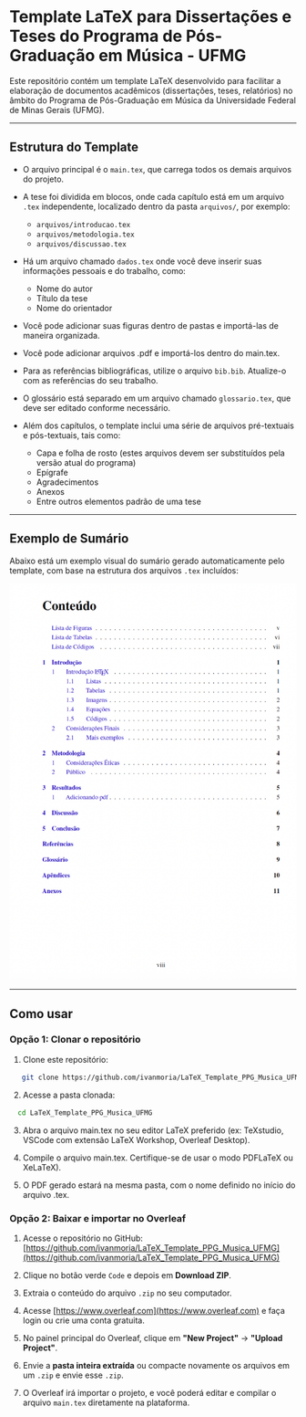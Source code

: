 # Template LaTeX para Dissertações e Teses do Programa de Pós-Graduação em Música - UFMG

Este repositório contém um template LaTeX desenvolvido para facilitar a elaboração de documentos acadêmicos (dissertações, teses, relatórios) no âmbito do Programa de Pós-Graduação em Música da Universidade Federal de Minas Gerais (UFMG).

---

## Estrutura do Template

- O arquivo principal é o `main.tex`, que carrega todos os demais arquivos do projeto.
- A tese foi dividida em blocos, onde cada capítulo está em um arquivo `.tex` independente, localizado dentro da pasta `arquivos/`, por exemplo:
  - `arquivos/introducao.tex`
  - `arquivos/metodologia.tex`
  - `arquivos/discussao.tex`
- Há um arquivo chamado `dados.tex` onde você deve inserir suas informações pessoais e do trabalho, como:
  - Nome do autor
  - Título da tese
  - Nome do orientador
- Você pode adicionar suas figuras dentro de pastas e importá-las de maneira organizada.
- Você pode adicionar arquivos .pdf e importá-los dentro do main.tex.

- Para as referências bibliográficas, utilize o arquivo `bib.bib`. Atualize-o com as referências do seu trabalho.
- O glossário está separado em um arquivo chamado `glossario.tex`, que deve ser editado conforme necessário.
- Além dos capítulos, o template inclui uma série de arquivos pré-textuais e pós-textuais, tais como:
  - Capa e folha de rosto (estes arquivos devem ser substituídos pela versão atual do programa)
  - Epígrafe
  - Agradecimentos
  - Anexos
  - Entre outros elementos padrão de uma tese

---

## Exemplo de Sumário

Abaixo está um exemplo visual do sumário gerado automaticamente pelo template, com base na estrutura dos arquivos `.tex` incluídos:

![Print do sumário](arquivos/sumario.png)

---

## Como usar

### Opção 1: Clonar o repositório

1. Clone este repositório:

```bash
   git clone https://github.com/ivanmoria/LaTeX_Template_PPG_Musica_UFMG.git
```
2. Acesse a pasta clonada:

```bash
  cd LaTeX_Template_PPG_Musica_UFMG
```
3. Abra o arquivo main.tex no seu editor LaTeX preferido (ex: TeXstudio, VSCode com extensão LaTeX Workshop, Overleaf Desktop).

4. Compile o arquivo main.tex. Certifique-se de usar o modo PDFLaTeX ou XeLaTeX).

5. O PDF gerado estará na mesma pasta, com o nome definido no início do arquivo .tex.

### Opção 2: Baixar e importar no Overleaf

1. Acesse o repositório no GitHub:  
   [https://github.com/ivanmoria/LaTeX_Template_PPG_Musica_UFMG](https://github.com/ivanmoria/LaTeX_Template_PPG_Musica_UFMG)

2. Clique no botão verde `Code` e depois em **Download ZIP**.

3. Extraia o conteúdo do arquivo `.zip` no seu computador.

4. Acesse [https://www.overleaf.com](https://www.overleaf.com) e faça login ou crie uma conta gratuita.

5. No painel principal do Overleaf, clique em **"New Project"** → **"Upload Project"**.

6. Envie a **pasta inteira extraída** ou compacte novamente os arquivos em um `.zip` e envie esse `.zip`.

7. O Overleaf irá importar o projeto, e você poderá editar e compilar o arquivo `main.tex` diretamente na plataforma.


